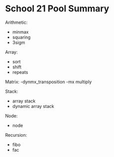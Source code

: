 # School 21 Pool Summary

Arithmetic:
- minmax
- squaring
- 3sigm

Array:
- sort
- shift
- repeats

Matrix:
-dynmx_transposition
-mx multiply

Stack:
- array stack
- dynamic array stack

Node:

- node

Recursion:

- fibo
- fac 
